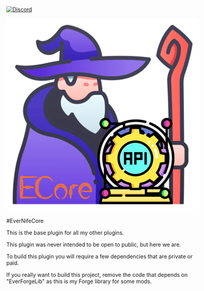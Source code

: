 [![Discord](https://img.shields.io/discord/899151012290498620.svg?label=discord&logo=discord)](https://discord.petrus.dev/)

<p align="center">
  <img src="icon/evernifecore.png" />
</p>

#EverNifeCore

This is the base plugin for all my other plugins.

This plugin was never intended to be open to public, but here we are.

To build this plugin you will require a few dependencies that are private or paid.

If you really want to build this project, remove the code that depends on "EverForgeLib" as this is my Forge library for some mods.